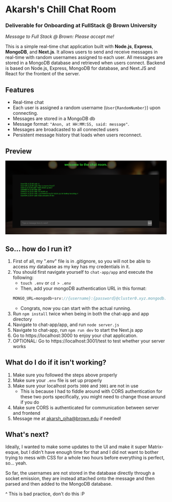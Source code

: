 # Akarsh's Chill Chat Room
### Deliverable for Onboarding at FullStack @ Brown University
*Message to Full Stack @ Brown: Please accept me!*

This is a simple real-time chat application built with **Node.js**, **Express**, **MongoDB**, and **Next.js**. It allows users to send and receive messages in real-time with random usernames assigned to each user. All messages are stored in a MongoDB database and retrieved when users connect. Backend is based on Node.js, Express, MongoDB for database, and Next.JS and React for
the frontent of the server.

## Features

- Real-time chat
- Each user is assigned a random username (`User{RandomNumber}`) upon connecting.
- Messages are stored in a MongoDB db
- Message format: `"Anon, at HH:MM:SS, said: message"`.
- Messages are broadcasted to all connected users
- Persistent message history that loads when users reconnect.

## Preview 
![image](./chat-app/app/images/test.png)

## So... how do I run it?
1) First of all, my ".env" file is in .gitignore, so you will not be able to access my database as my key has my credentials in it.
2) You should first navigate yourself to `chat-app/app` and execute the following:
    - `touch .env` or `cd > .env`
    -  Then, add your mongoDB authentication URL in this format:               
    ```js
    MONGO_URL=mongodb+srv://{username}:{password}@cluster0.xyz.mongodb.net/?retryWrites=true&w=majority&appName=ClusterName
    ```
    - Congrats, now you can start with the actual running.
3) Run `npm install` twice when being in both the chat-app and app directory
4) Navigate to chat-app/app, and run `node server.js`
5) Navigate to chat-app, run `npm run dev` to start the Next.js app
6) Go to https://localhost:3000 to enjoy your chat application.
7) OPTIONAL: Go to https://localhost:3001/test to test whether your server works

## What do I do if it isn't working?
1) Make sure you followed the steps above properly
2) Make sure your `.env` file is set up properly
3) Make sure your localhost ports  `3000` and `3001` are not in use
    - This is because I had to fiddle around with CORS authentication
  for these two ports specifically, you might need to change those around if you do
4) Make sure CORS is authenticated for communication between server and frontend
5) Message me at akarsh_ojha@brown.edu if needed!

## What's next?
Ideally, I wanted to make some updates to the UI and make it super Matrix-esque, but I didn't have enough time for that and I did not want to bother trying to mess with CSS for a whole two hours before everything is perfect, so... yeah.

So far, the usernames are not stored in the database directly through a socket emission, they are instead attached onto the message and then parsed and then added to the MongoDB database.

 ^ This is bad practice, don't do this :P

